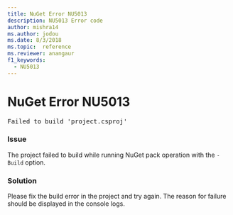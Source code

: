 ```yaml
---
title: NuGet Error NU5013
description: NU5013 Error code
author: mishra14
ms.author: jodou
ms.date: 8/3/2018
ms.topic:  reference
ms.reviewer: anangaur
f1_keywords: 
  - NU5013
---
```


# NuGet Error NU5013
<pre>Failed to build 'project.csproj'</pre>

### Issue

The project failed to build while running NuGet pack operation with the `-Build` option.


### Solution

Please fix the build error in the project and try again. The reason for failure should be displayed in the console logs.

